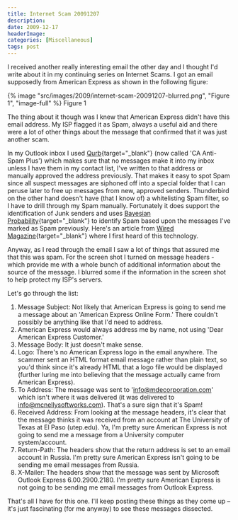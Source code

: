 ```yaml
---
title: Internet Scam 20091207
description: 
date: 2009-12-17
headerImage: 
categories: [Miscellaneous]
tags: post
---
```


I received another really interesting email the other day and I thought I'd write about it in my continuing series on Internet Scams. I got an email supposedly from American Express as shown in the following figure:

{% image "src/images/2009/internet-scam-20091207-blurred.png", "Figure 1", "image-full" %}
Figure 1

The thing about it though was I knew that American Express didn't have this email address. My ISP flagged it as Spam, always a useful aid and there were a lot of other things about the message that confirmed that it was just another scam.

In my Outlook inbox I used [Qurb](https://qurb.com/){target="_blank"} (now called 'CA Anti-Spam Plus') which makes sure that no messages make it into my inbox unless I have them in my contact list, I've written to that address or manually approved the address previously. That makes it easy to spot Spam since all suspect messages are siphoned off into a special folder that I can peruse later to free up messages from new, approved senders. Thunderbird on the other hand doesn't have (that I know of) a whitelisting Spam filter, so I have to drill through my Spam manually. Fortunately it does support the identification of Junk senders and uses [Bayesian Probability](https://en.wikipedia.org/wiki/Bayesian_probability){target="_blank"} to identify Spam based upon the messages I've marked as Spam previously. Here's an article from [Wired Magazine](https://wired.com/wired/archive/8.02/autonomy_pr.html){target="_blank"} where I first heard of this technology.

Anyway, as I read through the email I saw a lot of things that assured me that this was spam. For the screen shot I turned on message headers - which provide me with a whole bunch of additional information about the source of the message. I blurred some if the information in the screen shot to help protect my ISP's servers.

Let's go through the list:

1. Message Subject: Not likely that American Express is going to send me a message about an 'American Express Online Form.' There couldn't possibly be anything like that I'd need to address.
2. American Express would always address me by name, not using 'Dear American Express Customer.'
3.  Message Body: It just doesn't make sense.
4. Logo: There's no American Express logo in the email anywhere. The scammer sent an HTML format email message rather than plain text, so you'd think since it's already HTML that a logo file would be displayed (further luring me into believing that the message actually came from American Express).
5. To Address: The message was sent to 'info@mdecorporation.com' which isn't where it was delivered (it was delivered to info@mcnellysoftworks.com). That's a sure sign that it's Spam!
6. Received Address: From looking at the message headers, it's clear that the message thinks it was received from an account at The University of Texas at El Paso (utep.edu). Ya, I'm pretty sure American Express is not going to send me a message from a University computer system/account.
7. Return-Path: The headers show that the return address is set to an email account in Russia. I'm pretty sure American Express isn't going to be sending me email messages from Russia.
8. X-Mailer: The headers show that the message was sent by Microsoft Outlook Express 6.00.2900.2180. I'm pretty sure American Express is not going to be sending me email messages from Outlook Express.

That's all I have for this one. I'll keep posting these things as they come up – it's just fascinating (for me anyway) to see these messages dissected.